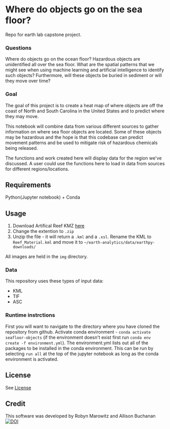 # Where do objects go on the sea floor?
Repo for earth lab capstone project. 
### Questions
Where do objects go on the ocean floor? 
Hazardous objects are unidentified all over the sea floor. What are the spatial patterns that we might see when using machine learning and artificial intelligence to identify such objects? Furthermore, will these objects be buried in sediment or will they move over time? 

### Goal
The goal of this project is to create a heat map of where objects are off the coast of North and South Carolina in the United States and to predict where they may move. 

This notebook will combine data from various different sources to gather information on where sea floor objects are located. Some of these objects may be hazardous and the hope is that this codebase can predict movement patterns and be used to mitigate risk of hazardous chemicals being released. 

The functions and work created here will display data for the region we've discussed. A user could use the functions here to load in data from sources for different regions/locations.

## Requirements

Python(Jupyter notebook) + Conda

## Usage

1. Download Artifical Reef KMZ [here](https://deq.nc.gov/marine-fisheries/coastal-fishing-information/artificial-reefs/reef-kmz-file/open)
2. Change the extention to `.zip`
3. Unzip the file - it will return a `.kml` and a `.xsl`. Rename the KML to `Reef_Material.kml` and move it to `~/earth-analytics/data/earthpy-downloads/`

All images are held in the `img` directory.

### Data
This repository uses these types of input data:
- KML
- TIF
- ASC

### Runtime instrctions  
First you will want to navigate to the directory where you have cloned the repository from github. 
Activate conda environment - `conda activate seafloor-objects` (if the environment doesn't exist first run `conda env create -f environment.yml`). 
The environment.yml lists out all of the packages to be installed in the conda environment. 
This can be run by selecting `run all` at the top of the jupyter notebook as long as the conda environment is activated.

## License
See [License](https://github.com/rmarowitz/seafloor-objects/blob/main/LICENSE)

## Credit
This software was developed by Robyn Marowitz and Allison Buchanan
[![DOI](https://zenodo.org/badge/627546755.svg)](https://zenodo.org/badge/latestdoi/627546755)

